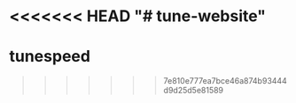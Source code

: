 <<<<<<< HEAD
"# tune-website" 
=======
# tunespeed
>>>>>>> 7e810e777ea7bce46a874b93444d9d25d5e81589
